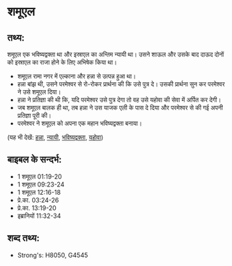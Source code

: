 # शमूएल #

## तथ्य: ##

शमूएल एक भविष्यद्वक्ता था और इस्राएल का अन्तिम न्यायी था। उसने शाऊल और उसके बाद दाऊद दोनों को इस्राएल का राजा होने के लिए अभिषेक किया था।

* शमूएल रामा नगर में एल्काना और हन्ना से उत्पन्न हुआ था।
* हन्ना बांझ थी, उसने परमेश्वर से रो-रोकर प्रार्थना की कि उसे पुत्र दे। उसकी प्रार्थना सुन कर परमेश्वर ने उसे शमूएल दिया।
* हन्ना ने प्रतिज्ञा की थी कि, यदि परमेश्वर उसे पुत्र देगा तो वह उसे यहोवा की सेवा में अर्पित कर देगी।
* जब शमूएल बालक ही था, तब हन्ना ने उस याजक एली के पास दे दिया और परमेश्वर से की गई अपनी प्रतिज्ञा पूरी की।
* परमेश्वर ने शमूएल को अपना एक महान भविष्यद्वक्ता बनाया।

(यह भी देखें: [हन्ना](../hannah.md), [न्यायी](../judge.md), [भविष्यद्वक्ता](../prophet.md), [यहोवा](../yahweh.md))

## बाइबल के सन्दर्भ: ##

* 1 शमूएल 01:19-20
* 1 शमूएल 09:23-24
* 1 शमूएल 12:16-18
* प्रे.का. 03:24-26
* प्रे.का. 13:19-20
* इब्रानियों 11:32-34

## शब्द तथ्य: ##

* Strong's: H8050, G4545
